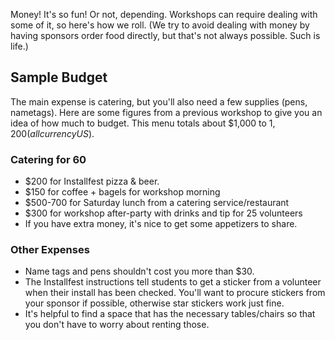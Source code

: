 Money! It's so fun! Or not, depending. Workshops can require dealing with some of it, so here's how we roll. (We try to avoid dealing with money by having sponsors order food directly, but that's not always possible. Such is life.)

## Sample Budget 

The main expense is catering, but you'll also need a few supplies (pens, nametags). Here are some figures from a previous workshop to give you an idea of how much to budget. This menu totals about $1,000 to $1,200 (all currency US$).

### Catering for 60
* $200 for Installfest pizza & beer.
* $150 for coffee + bagels for workshop morning
* $500-700 for Saturday lunch from a catering service/restaurant
* $300 for workshop after-party with drinks and tip for 25 volunteers
 * If you have extra money, it's nice to get some appetizers to share.

### Other Expenses
* Name tags and pens shouldn't cost you more than $30.
* The Installfest instructions tell students to get a sticker from a volunteer when their install has been checked. You'll want to procure stickers from your sponsor if possible, otherwise star stickers work just fine.
* It's helpful to find a space that has the necessary tables/chairs so that you don't have to worry about renting those. 
